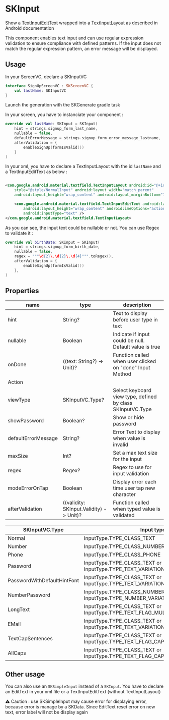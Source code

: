 # SKInput

Show a [TextInputEditText](https://developer.android.com/reference/com/google/android/material/textfield/TextInputEditText)
wrapped into
a [TextInputLayout](https://developer.android.com/reference/com/google/android/material/textfield/TextInputLayout)
as described in Android documentation

This component enables text input and can use regular expression validation to ensure compliance with defined patterns. 
If the input does not match the regular expression pattern, an error message will be displayed.

## Usage

In your ScreenVC, declare a SKInputVC

```kotlin
interface SignUpScreenVC : SKScreenVC {
    val lastName: SKInputVC
}
```

Launch the generation with the SKGenerate gradle task

In your screen, you have to instanciate your component :

```kotlin
override val lastName: SKInput = SKInput(
    hint = strings.signup_form_last_name,
    nullable = false,
    defaultErrorMessage = strings.signup_form_error_message_lastname,
    afterValidation = {
        enableSignUp(formIsValid())
    }
)
```

In your xml, you have to declare a TextInputLayout with the id `lastName` and a TextInputEditText as
below :

```xml

<com.google.android.material.textfield.TextInputLayout android:id="@+id/lastName"
    style="@style/NormalInput" android:layout_width="match_parent"
    android:layout_height="wrap_content" android:layout_marginBottom="10dp" tools:hint="Nom">

    <com.google.android.material.textfield.TextInputEditText android:layout_width="match_parent"
        android:layout_height="wrap_content" android:imeOptions="actionNext"
        android:inputType="text" />
</com.google.android.material.textfield.TextInputLayout>
```

As you can see, the input text could be nullable or not. You can use Regex to validate it :

```kotlin
override val birthDate: SKInput = SKInput(
    hint = strings.signup_form_birth_date,
    nullable = false,
    regex = """\d{2}\.\d{2}\.\d{4}""".toRegex(),
    afterValidation = {
        enableSignUp(formIsValid())
    },
)
```

## Properties

| name | type | description |  
|--|--|--|  
| hint | String? | Text to display before user type in text |
| nullable | Boolean | Indicate if input could be null. Default value is true |
| onDone | ((text: String?) -> Unit)? | Function called when user clicked on "done" Input Method
Action |
| viewType | SKInputVC.Type? | Select keyboard view type, defined by class SKInputVC.Type |
| showPassword | Boolean? | Show or hide password |
| defaultErrorMessage | String? |  Error Text to display when value is invalid |
| maxSize | Int? | Set a max text size for the input |
| regex | Regex? | Regex to use for input validation |
| modeErrorOnTap | Boolean | Display error each time user tap new character | 
| afterValidation |  ((validity: SKInput.Validity) -> Unit)? | Function called when typed value is validated |

| SKInputVC.Type | Input type | 
|--|--|
| Normal | InputType.TYPE_CLASS_TEXT |
| Number | InputType.TYPE_CLASS_NUMBER | 
| Phone | InputType.TYPE_CLASS_PHONE |
| Password | InputType.TYPE_CLASS_TEXT or InputType.TYPE_TEXT_VARIATION_PASSWORD |
| PasswordWithDefaultHintFont | InputType.TYPE_CLASS_TEXT or InputType.TYPE_TEXT_VARIATION_PASSWORD |
| NumberPassword | InputType.TYPE_CLASS_NUMBER or InputType.TYPE_NUMBER_VARIATION_PASSWORD |
| LongText | InputType.TYPE_CLASS_TEXT or InputType.TYPE_TEXT_FLAG_MULTI_LINE |
| EMail | InputType.TYPE_CLASS_TEXT or InputType.TYPE_TEXT_VARIATION_WEB_EMAIL_ADDRESS |
| TextCapSentences | InputType.TYPE_CLASS_TEXT or InputType.TYPE_TEXT_FLAG_CAP_SENTENCES |
| AllCaps | InputType.TYPE_CLASS_TEXT or InputType.TYPE_TEXT_FLAG_CAP_CHARACTERS |



## Other usage

You can also use an `SKSimpleInput` instead of a `SKInput`. You have to declare an EditText
in your xml file or a TextInputEditText (without TextInputLayout)

⚠️ Caution : use SKSimpleInput may cause error for displaying error, because error is manage by a SKData. 
Since EditText reset error on new text, error label will not be display again 
 
